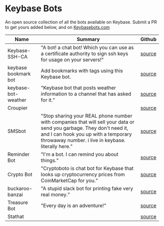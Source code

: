 # Keybase Bots

An open source collection of all the bots available on Keybase. Submit a PR to get yours added below, and on [Keybasebots.com](https://keybasebots.com)

|Name                |Summary                                                                                                                                                                                                           |Github                                                                                                    |
|--------------------|------------------------------------------------------------------------------------------------------------------------------------------------------------------------------------------------------------------|---------------------------------------------------------------------------------------------------------------|
|Keybase-SSH-CA      |"A bot! a chat bot! Which you can use as a certificate authority to sign ssh keys for usage on your servers!"                                                                                                     |[source](https://github.com/jitesoft/docker-keybase-sshca)                                                       |
|keybase bookmark bot|Add bookmarks with tags using this Keybase bot.                                                                                                                                                                   |[source](https://github.com/adnissen/keybase-bookmark-bot)                                                             |
|keybase-bot-weather |"Keybase bot that posts weather information to a channel that has asked for it."                                                                                                                                  |[source](https://github.com/leighmcculloch/keybase-bot-weather)                                                          |
|Croupier            |                                                                                                                                                                                                                  |[source](https://blog.codefor.cash/2019/07/01/finding-alice-and-bob-in-wonderland-a-writeup-of-croupier-the-keybase-bot)|
|SMSbot              |"Stop sharing your REAL phone number with companies that will sell your data or send you garbage. They don't need it, and I can hook you up with a temporary throwaway number. i live in keybase. literally here."|[source](https://keybase.io/smsbot)                                                                                      |
|Reminder Bot        |"I'm a bot. I can remind you about things."                                                                                                                                                                       |[source](https://keybase.io/reminderbot)                                                                                 |
|Crypto Bot          |"Cryptoboto is chat bot for Keybase that looks up cryptocurrency prices from CoinMarketCap for you."                                                                                                              |[source](https://github.com/tonyin/cryptoboto)                                                                           |
|buckaroo-banzai     |"A stupid slack bot for printing fake very real money."                                                                                                                                                           |[source](https://github.com/mediocregopher/buckaroo-banzai)                                                              |
|Treasure Bot        |"Every day is an adventure!"                                                                                                                                                                                      |[source](https://keybase.io/treasure)                                                                                    |
|Stathat             |                                                                                                                                                                                                                  |[source](https://blog.stathat.com/2017/09/28/send_alerts_to_keybase_team_chat.html)                                      |

